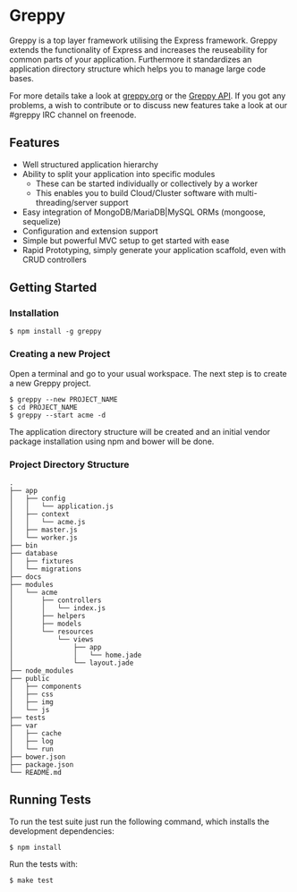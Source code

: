 # Greppy

Greppy is a top layer framework utilising the Express framework. Greppy extends
the functionality of Express and increases the reuseability for common parts of
your application. Furthermore it standardizes an application directory structure
which helps you to manage large code bases.

For more details take a look at [greppy.org](http://greppy.org) or the
[Greppy API](http://greppy.org/docs). If you got any problems, a wish to
contribute or to discuss new features take a look at our #greppy IRC channel on
freenode.

## Features

* Well structured application hierarchy
* Ability to split your application into specific modules
    * These can be started individually or collectively by a worker
    * This enables you to build Cloud/Cluster software with multi-threading/server support
* Easy integration of MongoDB/MariaDB|MySQL ORMs (mongoose, sequelize)
* Configuration and extension support
* Simple but powerful MVC setup to get started with ease
* Rapid Prototyping, simply generate your application scaffold, even with CRUD controllers

## Getting Started

### Installation

    $ npm install -g greppy

### Creating a new Project

Open a terminal and go to your usual workspace. The next step is to create a new
Greppy project.

    $ greppy --new PROJECT_NAME
    $ cd PROJECT_NAME
    $ greppy --start acme -d

The application directory structure will be created and an initial vendor
package installation using npm and bower will be done.

### Project Directory Structure

    .
    ├── app
    │   ├── config
    │   │   └── application.js
    │   ├── context
    │   │   └── acme.js
    │   ├── master.js
    │   └── worker.js
    ├── bin
    ├── database
    │   ├── fixtures
    │   └── migrations
    ├── docs
    ├── modules
    │   └── acme
    │       ├── controllers
    │       │   └── index.js
    │       ├── helpers
    │       ├── models
    │       └── resources
    │           └── views
    │               ├── app
    │               │   └── home.jade
    │               └── layout.jade
    ├── node_modules
    ├── public
    │   ├── components
    │   ├── css
    │   ├── img
    │   └── js
    ├── tests
    ├── var
    │   ├── cache
    │   ├── log
    │   └── run
    ├── bower.json
    ├── package.json
    └── README.md

## Running Tests

To run the test suite just run the following command, which installs the
development dependencies:

    $ npm install

Run the tests with:

    $ make test


